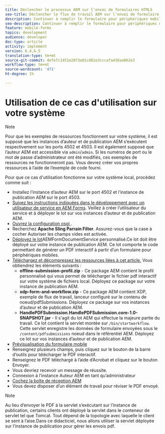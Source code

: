 ```yaml
---
title: Déclencher le processus AEM sur l’envoi de formulaires HTML5
seo-title: Déclencher le flux de travail AEM sur l’envoi de formulaire HTML5
description: Continuer à remplir le formulaire pour périphériques mobiles en mode hors ligne et envoyer le formulaire pour périphériques mobiles pour déclencher AEM processus
seo-description: Continuer à remplir le formulaire pour périphériques mobiles en mode hors ligne et envoyer le formulaire pour périphériques mobiles pour déclencher AEM processus
feature: mobile-forms
topics: development
audience: developer
doc-type: article
activity: implement
version: 6.4,6.5
translation-type: tm+mt
source-git-commit: defefc1451e2873e81cd81e3cccafa438aa062e3
workflow-type: tm+mt
source-wordcount: '471'
ht-degree: 1%

---
```



# Utilisation de ce cas d&#39;utilisation sur votre système

>[!NOTE]
>
>Pour que les exemples de ressources fonctionnent sur votre système, il est supposé que les instances d’auteur et de publication AEM s’exécutent respectivement sur les ports 4502 et 4503. Il est également supposé que l’auteur AEM est accessible via `admin`/`admin`. Si les numéros de port ou le mot de passe d’administrateur ont été modifiés, ces exemples de ressources ne fonctionneront pas. Vous devrez créer vos propres ressources à l’aide de l’exemple de code fourni.

Pour que ce cas d&#39;utilisation fonctionne sur votre système local, procédez comme suit :

* Installez l’instance d’auteur AEM sur le port 4502 et l’instance de publication AEM sur le port 4503.
* [Suivez les instructions indiquées dans le développement avec un utilisateur de service en AEM Forms](https://docs.adobe.com/content/help/en/experience-manager-learn/forms/adaptive-forms/service-user-tutorial-develop.html). Veillez à créer l’utilisateur du service et à déployer le lot sur vos instances d’auteur et de publication AEM.
* [Ouvrez la configuration osgi ](http://localhost:4503/system/console/configMgr).
* Recherchez **Apache Sling Parrain Filter**. Assurez-vous que la case à cocher Autoriser les champs vides est activée.
* [Déployez le lot](/help/forms/assets/common-osgi-bundles/AEMFormsDocumentServices.core-1.0-SNAPSHOT.jar)AEMFormDocumentService personnalisé.Ce lot doit être déployé sur votre instance de publication AEM. Ce lot comporte le code permettant de générer un PDF interactif à partir d’un formulaire pour périphériques mobiles.
* [Téléchargez et décompressez les ressources liées à cet article.](assets/offline-pdf-submission-assets.zip) Vous obtiendrez les éléments suivants :
   * **offline-submission-profil.zip** - Ce package AEM contient le profil personnalisé qui vous permet de télécharger le fichier pdf interactif sur votre système de fichiers local. Déployez ce package sur votre instance de publication AEM.
   * **xdp-form-and-workflow.zip** - Ce package AEM contient XDP, exemple de flux de travail, lanceur configuré sur le contenu de noeud/pdfSubmissions. Déployez ce package sur vos instances d’auteur et de publication AEM.
   * **HandlePDFSubmission.HandlePDFSubmission.core-1.0-SNAPSHOT.jar** - Il s&#39;agit du lot AEM qui effectue la majeure partie du travail. Ce lot contient la servlet montée sur `/bin/startworkflow`. Cette servlet enregistre les données de formulaire envoyées sous le `/content/pdfsubmissions` noeud dans le référentiel AEM. Déployez ce lot sur vos instances d’auteur et de publication AEM.
* [Prévisualisation du formulaire mobile](http://localhost:4503/content/dam/formsanddocuments/testsubmision.xdp/jcr:content)
* Renseignez plusieurs champs, puis cliquez sur le bouton de la barre d’outils pour télécharger le PDF interactif.
* Renseignez le PDF téléchargé à l’aide d’Acrobat et cliquez sur le bouton Envoyer.
* Vous devriez recevoir un message de réussite.
* Connexion à l’instance Auteur AEM en tant qu’administrateur
* [Cochez la boîte de réception AEM](http://localhost:4502/aem/inbox)
* Vous devez disposer d’un élément de travail pour réviser le PDF envoyé.

>[!NOTE]
>
>Au lieu d’envoyer le PDF à la servlet s’exécutant sur l’instance de publication, certains clients ont déployé la servlet dans le conteneur de servlet tel que Tomcat. Tout dépend de la topologie avec laquelle le client se sent à l’aise.Dans ce didacticiel, nous allons utiliser la servlet déployée sur l’instance de publication pour gérer les envois pdf.

